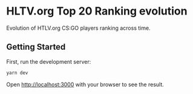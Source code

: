 # HLTV.org Top 20 Ranking evolution

Evolution of HTLV.org CS:GO players ranking across time.

## Getting Started

First, run the development server:

```bash
yarn dev
```

Open [http://localhost:3000](http://localhost:3000) with your browser to see the result.
